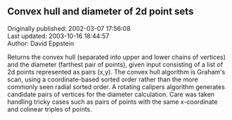 ## Convex hull and diameter of 2d point sets  
Originally published: 2002-03-07 17:56:08  
Last updated: 2003-10-16 18:44:57  
Author: David Eppstein  
  
Returns the convex hull (separated into upper and lower chains of vertices) and the diameter (farthest pair of points), given input consisting of a list of 2d points represented as pairs (x,y).  The convex hull algorithm is Graham's scan, using a coordinate-based sorted order rather than the more commonly seen radial sorted order.  A rotating calipers algorithm generates candidate pairs of vertices for the diameter calculation.  Care was taken handling tricky cases such as pairs of points with the same x-coordinate and colinear triples of points.